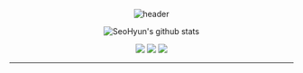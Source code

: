 <div align="center">
  
  ![header](https://capsule-render.vercel.app/api?type=waving&color=364765&fontColor=FAF7F5&textBg=282829&height=300&desc=PARK%20SEO%20HYUN&descAlignY=65&section=header&text=PKWESST&fontSize=90)
  <br>
  
  ![SeoHyun's github stats](https://github-readme-stats.vercel.app/api?username=pkwesst&theme=graywhite&hide=stars,prs)
</div>
<div align=center>
  
  <a href="https://github.com/pkwesst" target="_blank"><img src="https://img.shields.io/badge/Github.com-gary?style=for-the-badge&logo=github&logoColor=white"/></a>
  <a href="https://mail.google.com/mail/?view=cm&amp;fs=1&amp;to=pkwesst@gmail.com" target="_blank"><img src="https://img.shields.io/badge/pkwesst@gmail.com-red?style=for-the-badge&logo=Gmail&logoColor=white"/></a>
  <a href="https://mail.google.com/mail/?view=cm&amp;fs=1&amp;to=pkwesst@naver.com" target="_blank"><img src="https://img.shields.io/badge/pkwesst@naver.com-mediumseagreen?style=for-the-badge&logo=naver&logoColor=white"/></a>
  <hr>
</div>


